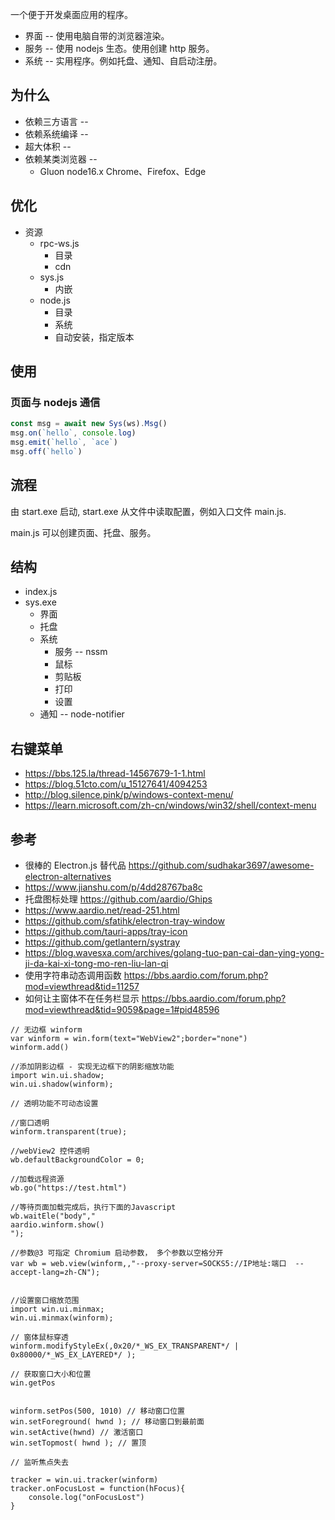 一个便于开发桌面应用的程序。

- 界面 -- 使用电脑自带的浏览器渲染。
- 服务 -- 使用 nodejs 生态。使用创建 http 服务。
- 系统 -- 实用程序。例如托盘、通知、自启动注册。

## 为什么

- 依赖三方语言 --
- 依赖系统编译 --
- 超大体积 --
- 依赖某类浏览器 --
  - Gluon node16.x Chrome、Firefox、Edge

## 优化
- 资源
  - rpc-ws.js
    - 目录
    - cdn
  - sys.js
    - 内嵌
  - node.js
    - 目录
    - 系统
    - 自动安装，指定版本

## 使用
### 页面与 nodejs 通信


``` js
const msg = await new Sys(ws).Msg()
msg.on(`hello`, console.log)
msg.emit(`hello`, `ace`)
msg.off(`hello`)
```


## 流程

由 start.exe 启动, start.exe 从文件中读取配置，例如入口文件 main.js.

main.js 可以创建页面、托盘、服务。

## 结构

- index.js
- sys.exe
  - 界面
  - 托盘
  - 系统
    - 服务 -- nssm
    - 鼠标
    - 剪贴板
    - 打印
    - 设置
  - 通知 -- node-notifier

## 右键菜单
  - https://bbs.125.la/thread-14567679-1-1.html
  - https://blog.51cto.com/u_15127641/4094253
  - http://blog.silence.pink/p/windows-context-menu/
  - https://learn.microsoft.com/zh-cn/windows/win32/shell/context-menu

## 参考

- 很棒的 Electron.js 替代品 https://github.com/sudhakar3697/awesome-electron-alternatives
- https://www.jianshu.com/p/4dd28767ba8c
- 托盘图标处理 https://github.com/aardio/Ghips
- https://www.aardio.net/read-251.html
- https://github.com/sfatihk/electron-tray-window
- https://github.com/tauri-apps/tray-icon
- https://github.com/getlantern/systray
- https://blog.wavesxa.com/archives/golang-tuo-pan-cai-dan-ying-yong-ji-da-kai-xi-tong-mo-ren-liu-lan-qi
- 使用字符串动态调用函数 https://bbs.aardio.com/forum.php?mod=viewthread&tid=11257
- 如何让主窗体不在任务栏显示 https://bbs.aardio.com/forum.php?mod=viewthread&tid=9059&page=1#pid48596

```
// 无边框 winform
var winform = win.form(text="WebView2";border="none")
winform.add()

//添加阴影边框 - 实现无边框下的阴影缩放功能
import win.ui.shadow;
win.ui.shadow(winform);

// 透明功能不可动态设置

//窗口透明
winform.transparent(true);

//webView2 控件透明
wb.defaultBackgroundColor = 0;

//加载远程资源
wb.go("https://test.html")

//等待页面加载完成后，执行下面的Javascript
wb.waitEle("body","
aardio.winform.show()
");

//参数@3 可指定 Chromium 启动参数， 多个参数以空格分开
var wb = web.view(winform,,"--proxy-server=SOCKS5://IP地址:端口  --accept-lang=zh-CN");


//设置窗口缩放范围
import win.ui.minmax;
win.ui.minmax(winform);

// 窗体鼠标穿透
winform.modifyStyleEx(,0x20/*_WS_EX_TRANSPARENT*/ | 0x80000/*_WS_EX_LAYERED*/ );

// 获取窗口大小和位置
win.getPos


winform.setPos(500, 1010) // 移动窗口位置
win.setForeground( hwnd ); // 移动窗口到最前面
win.setActive(hwnd) // 激活窗口
win.setTopmost( hwnd ); // 置顶

// 监听焦点失去

tracker = win.ui.tracker(winform)
tracker.onFocusLost = function(hFocus){
	console.log("onFocusLost")
}

```
